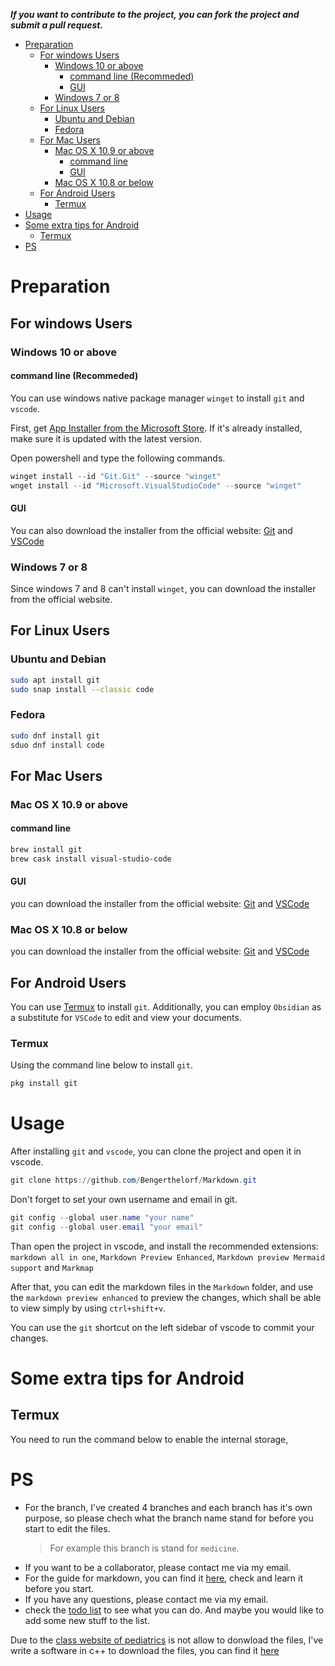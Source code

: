 ***If you want to contribute to the project, you can fork the project and submit a pull request.***

- [Preparation](#preparation)
  - [For windows Users](#for-windows-users)
    - [Windows 10 or above](#windows-10-or-above)
      - [command line (Recommeded)](#command-line-recommeded)
      - [GUI](#gui)
    - [Windows 7 or 8](#windows-7-or-8)
  - [For Linux Users](#for-linux-users)
    - [Ubuntu and Debian](#ubuntu-and-debian)
    - [Fedora](#fedora)
  - [For Mac Users](#for-mac-users)
    - [Mac OS X 10.9 or above](#mac-os-x-109-or-above)
      - [command line](#command-line)
      - [GUI](#gui-1)
    - [Mac OS X 10.8 or below](#mac-os-x-108-or-below)
  - [For Android Users](#for-android-users)
    - [Termux](#termux)
- [Usage](#usage)
- [Some extra tips for Android](#some-extra-tips-for-android)
  - [Termux](#termux-1)
- [PS](#ps)

# Preparation
## For windows Users
### Windows 10 or above

#### command line (Recommeded)

You can use windows native package manager `winget` to install `git` and `vscode`.

First, get [App Installer from the Microsoft Store](https://apps.microsoft.com/store/detail/app-installer/9NBLGGH4NNS1?hl=en-ca&gl=ca&rtc=1). If it's already installed, make sure it is updated with the latest version.

Open powershell and type the following commands.

```powershell
winget install --id "Git.Git" --source "winget"
wnget install --id "Microsoft.VisualStudioCode" --source "winget"
```

#### GUI

You can also download the installer from the official website: [Git](https://git-scm.com/download/win) and [VSCode](https://code.visualstudio.com/Download)

### Windows 7 or 8

Since windows 7 and 8 can't install `winget`, you can download the installer from the official website.

## For Linux Users

### Ubuntu and Debian

```bash
sudo apt install git
sudo snap install --classic code
```

### Fedora

```bash
sudo dnf install git
sduo dnf install code
```

## For Mac Users

### Mac OS X 10.9 or above

#### command line 

```bash
brew install git
brew cask install visual-studio-code
```

#### GUI

you can download the installer from the official website: [Git](https://git-scm.com/download/mac) and [VSCode](https://code.visualstudio.com/Download)

### Mac OS X 10.8 or below

you can download the installer from the official website: [Git](https://git-scm.com/download/mac) and [VSCode](https://code.visualstudio.com/Download)

## For Android Users

You can use [Termux](https://termux.com/) to install `git`. Additionally, you can employ `Obsidian` as a substitute for `VSCode` to edit and view your documents.

### Termux

Using the command line below to install `git`.

```bash
pkg install git
```

# Usage

After installing `git` and `vscode`, you can clone the project and open it in vscode.

```powershell
git clone https://github.com/Bengerthelorf/Markdown.git
```

Don't forget to set your own username and email in git.

```powershell
git config --global user.name "your name"
git config --global user.email "your email"
```

Than open the project in vscode, and install the recommended extensions: `markdown all in one`, `Markdown Preview Enhanced`, `Markdown preview Mermaid support` and `Markmap`

After that, you can edit the markdown files in the `Markdown` folder, and use the `markdown preview enhanced` to preview the changes, which shall be able to view simply by using `ctrl+shift+v`.

You can use the `git` shortcut on the left sidebar of vscode to commit your changes.

# Some extra tips for Android

## Termux

You need to run the command below to enable the internal storage, 

# PS

- For the branch, I've created 4 branches and each branch has it's own purpose, so please chech what the branch name  stand for before you start to edit the files.
  > For example this branch is stand for `medicine`.
- If you want to be a collaborator, please contact me via my email.
- For the guide for markdown, you can find it [here](https://www.markdownguide.org/), check and learn it before you start.
- If you have any questions, please contact me via my email.
- check the [todo list](../todo.md) to see what you can do. And maybe you would like to add some new stuff to the list.

Due to the [class website of pediatrics](icc.hep.com.cn) is not allow to donwload the files, I've write a software in c++ to download the files, you can find it [here](/iccDownload.py)